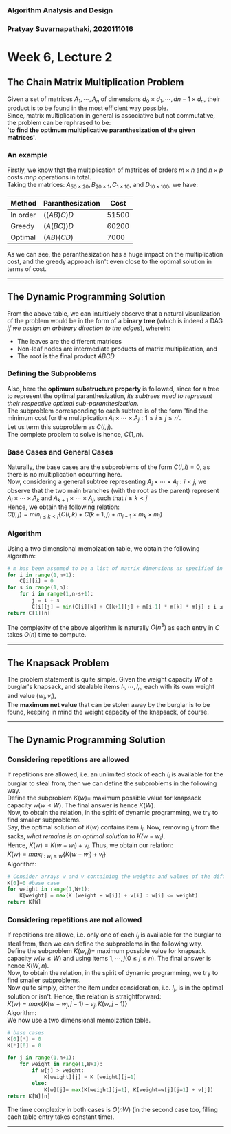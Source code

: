 ### Algorithm Analysis and Design
### Pratyay Suvarnapathaki, 2020111016
# Week 6, Lecture 2

## The Chain Matrix Multiplication Problem
Given a set of matrices $A_1, \dotsm ,A_n$ of dimensions $d_0\times d_1,\dotsm , d{n-1}\times d_n$, their product is to be found in the most efficient way possible.\
Since, matrix multiplication in general is associative but not commutative, the problem can be rephrased to be:\
**'to find the optimum multiplicative paranthesization of the given matrices'**.

### An example
Firstly, we know that the multiplication of matrices of orders $m \times n$ and $n \times p$ costs $mnp$ operations in total.\
Taking the matrices:
$A_{50 \times 20}, B_{20 \times 1},C_{1 \times 10},$ and $D_{10 \times 100}$, we have:

|Method  |Paranthesization|Cost |
|--------|----------------|-----|
|In order|$((AB)C)D$      |51500|
|Greedy  |$(A(BC))D$      |60200|
|Optimal |$(AB)(CD)$      | 7000|

As we can see, the paranthesization has a huge impact on the multiplication cost, and the greedy approach isn't even close to the optimal solution in terms of cost.

---

## The Dynamic Programming Solution
From the above table, we can intuitively observe that a natural visualization of the problem would be in the form of a **binary tree** (which is indeed a DAG *if we assign an arbitrary direction to the edges*), wherein:
- The leaves are the different matrices
- Non-leaf nodes are intermediate products of matrix multiplication, and
- The root is the final product $ABCD$

### Defining the Subproblems
Also, here the **optimum substructure property** is followed, since for a tree to represent the optimal paranthesization, *its subtrees need to represent their respective optimal sub-paranthesization*.\
The subproblem corresponding to each subtree is of the form 'find the minimum cost for the multiplication $A_i \times \dotsm \times A_j : 1 \leq i \leq j \leq n$'.\
Let us term this subproblem as $C(i,j)$.\
The complete problem to solve is hence, $C(1,n)$.

### Base Cases and General Cases
Naturally, the base cases are the subproblems of the form $C(i,i)=0$, as there is no multiplication occurring here.\
Now, considering a general subtree representing $A_i \times \dotsm \times A_j : i \lt j$, we observe that the two main branches (with the root as the parent) represent $A_i \times \dotsm \times A_k$ and $A_{k+1} \times \dotsm \times A_j$\, such that $i \leq k \lt j$\
Hence, we obtain the following relation:\
$C(i,j)=min_{i \leq k \lt j} \{C(i,k) + C(k+1,j) + m_{i-1} \times m_k \times m_j\}$

### Algorithm
Using a two dimensional memoization table, we obtain the following algorithm:
```py
# m has been assumed to be a list of matrix dimensions as specified in the first paragraph of this document.
for i in range(1,n+1): 
	C[i][i] = 0
for s in range(1,n):
	for i in range(1,n-s+1):
		j = i + s
		C[i][j] = min(C[i][k] + C[k+1][j] + m[i-1] * m[k] * m[j] : i ≤ k < j)
return C[1][n]
```

The complexity of the above algorithm is naturally $O(n^3)$ as each entry in $C$ takes $O(n)$ time to compute.

---

## The Knapsack Problem
The problem statement is quite simple. Given the weight capacity $W$ of a burglar's knapsack, and stealable items $I_1, \dotsm , I_n$, each with its own weight and value $(w_i,v_i)$,\
The **maximum net value** that can be stolen away by the burglar is to be found, keeping in mind the weight capacity of the knapsack, of course.

---

## The Dynamic Programming Solution

### Considering repetitions are allowed
If repetitions are allowed, i.e. an unlimited stock of each $I_i$ is available for the burglar to steal from, then we can define the subproblems in the following way.\
Define the subproblem $K(w)=$ maximum possible value for knapsack capacity $w(w \leq W)$. The final answer is hence $K(W)$.\
Now, to obtain the relation, in the spirit of dynamic programming, we try to find smaller subproblems.\
Say, the optimal solution of $K(w)$ contains item $I_i$. Now, removing $I_i$ from the sacks, *what remains is an optimal solution to $K(w - w_i)$*.\
Hence, $K(w)=K(w-w_i)+v_i$. Thus, we obtain our relation:\
$K(w)=max_{i: w_i \leq w} \{K(w-w_i)+v_i\}$\
Algorithm:
```py
# Consider arrays w and v containing the weights and values of the different items
K[0]=0 #base case
for weight in range(1,W+1):
	K[weight] = max(K (weight − w[i]) + v[i] : w[i] <= weight)
return K[W]
```

### Considering repetitions are not allowed
If repetitions are allowe, i.e. only one of each $I_i$ is available for the burglar to steal from, then we can define the subproblems in the following way.\
Define the subproblem $K(w,j)=$ maximum possible value for knapsack capacity $w(w \leq W)$ and using items $1, \dotsm ,j (0 \leq j \leq n)$. The final answer is hence $K(W,n)$.\
Now, to obtain the relation, in the spirit of dynamic programming, we try to find smaller subproblems.\
Now quite simply, either the item under consideration, i.e. $I_j$, is in the optimal solution or isn't. Hence, the relation is straightforward:\
$K(w)=max \{K(w − w_j, j−1) + v_j, K(w, j-1)\}$\
Algorithm:\
We now use a two dimensional memoization table.
```py
# base cases
K[0][*] = 0
K[*][0] = 0

for j in range(1,n+1):
	for weight in range(1,W+1):
		if w[j] > weight:
			K[weight][j] = K [weight][j−1]
		else:
			K[w][j]= max(K[weight][j−1], K[weight−w[j][j−1] + v[j])
return K[W][n]
```
The time complexity in both cases is $O(nW)$ (in the second case too, filling each table entry takes constant time).

---
